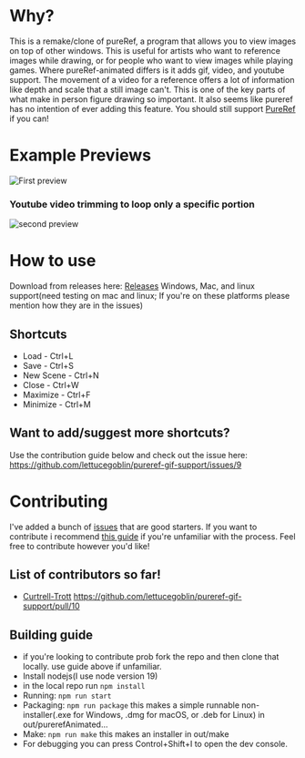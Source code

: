 # Why?
This is a remake/clone of pureRef, a program that allows you to view images on top of other windows. This is useful for artists who want to reference images while drawing, or for people who want to view images while playing games. Where pureRef-animated differs is it adds gif, video, and youtube support. The movement of a video for a reference offers a lot of information like depth and scale that a still image can't. This is one of the key parts of what make in person figure drawing so important. It also seems like pureref has no intention of ever adding this feature. You should still support [PureRef](https://www.pureref.com/) if you can!  

# Example Previews
![First preview](github_page/1.gif)
### Youtube video trimming to loop only a specific portion
![second preview](github_page/2.gif)

# How to use
Download from releases here: [Releases](https://github.com/lettucegoblin/pureref-gif-support/releases)
Windows, Mac, and linux support(need testing on mac and linux; If you're on these platforms please mention how they are in the issues)

## Shortcuts
   - Load - Ctrl+L
   - Save - Ctrl+S
   - New Scene - Ctrl+N
   - Close - Ctrl+W
   - Maximize - Ctrl+F
   - Minimize - Ctrl+M
## Want to add/suggest more shortcuts?
Use the contribution guide below and check out the issue here: https://github.com/lettucegoblin/pureref-gif-support/issues/9
# Contributing
I've added a bunch of [issues](https://github.com/lettucegoblin/pureref-gif-support/issues) that are good starters. 
If you want to contribute i recommend [this guide](https://www.dataschool.io/how-to-contribute-on-github/) if you're unfamiliar with the process. Feel free to contribute however you'd like!

## List of contributors so far!
- [Curtrell-Trott](https://github.com/Curtrell-Trott) https://github.com/lettucegoblin/pureref-gif-support/pull/10

## Building guide
- if you're looking to contribute prob fork the repo and then clone that locally. use guide above if unfamiliar.
- Install nodejs(I use node version 19)
- in the local repo run `npm install`
- Running: `npm run start`
- Packaging: `npm run package` this makes a simple runnable non-installer(.exe for Windows, .dmg for macOS, or .deb for Linux) in out/purerefAnimated...
- Make: `npm run make` this makes an installer in out/make
- For debugging you can press Control+Shift+I to open the dev console.
